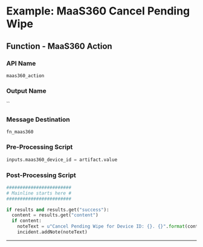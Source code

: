 <!--
    DO NOT MANUALLY EDIT THIS FILE
    THIS FILE IS AUTOMATICALLY GENERATED WITH resilient-circuits codegen
-->

# Example: MaaS360 Cancel Pending Wipe

## Function - MaaS360 Action

### API Name
`maas360_action`

### Output Name
``

### Message Destination
`fn_maas360`

### Pre-Processing Script
```python
inputs.maas360_device_id = artifact.value
```

### Post-Processing Script
```python
########################
# Mainline starts here #
########################

if results and results.get("success"):
  content = results.get("content")
  if content:
    noteText = u"Cancel Pending Wipe for Device ID: {}. {}".format(content.get("maas360DeviceID"), content.get("description"))
    incident.addNote(noteText)
```

---

